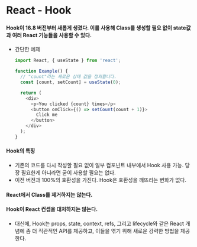 # React - Hook

#### Hook이 16.8 버전부터 새롭게 생겼다. 이를 사용해 Class를 생성할 필요 없이 state값과 여러 React 기능들을 사용할 수 있다.

- 간단한 예제

  ```js
  import React, { useState } from 'react';
  
  function Example() {
    // "count"라는 새로운 상태 값을 정의합니다.
    const [count, setCount] = useState(0);
  
    return (
      <div>
        <p>You clicked {count} times</p>
        <button onClick={() => setCount(count + 1)}>
          Click me
        </button>
      </div>
    );
  }
  ```

#### Hook의 특징

- 기존의 코드를 다시 작성할 필요 없이 일부 컴포넌트 내부에서 Hook 사용 가능. 당장 필요한게 아니라면 굳이 사용할 필요는 없다.
- 이전 버전과 100%의 호환성을 가진다. Hook은 호환성을 깨뜨리는 변화가 없다.

#### React에서 Class를 제거하지는 않는다.

#### Hook이 React 컨셉을 대처하지는 않는다.

- 대신에, Hook는 props, state, context, refs, 그리고 lifecycle와 같은 React 개념에 좀 더 직관적인 API를 제공하고, 이들을 엮기 위해 새로운 강력한 방법을 제공한다.


